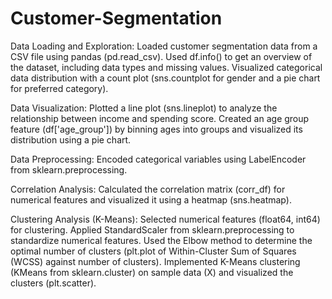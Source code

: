 # Customer-Segmentation
Data Loading and Exploration:
    Loaded customer segmentation data from a CSV file using pandas (pd.read_csv).
    Used df.info() to get an overview of the dataset, including data types and missing values.
    Visualized categorical data distribution with a count plot (sns.countplot for gender and a pie chart for preferred category).


Data Visualization:
    Plotted a line plot (sns.lineplot) to analyze the relationship between income and spending score.
    Created an age group feature (df['age_group']) by binning ages into groups and visualized its distribution using a pie chart.

Data Preprocessing:
    Encoded categorical variables using LabelEncoder from sklearn.preprocessing.

Correlation Analysis:
    Calculated the correlation matrix (corr_df) for numerical features and visualized it using a heatmap (sns.heatmap).

Clustering Analysis (K-Means):
    Selected numerical features (float64, int64) for clustering.
    Applied StandardScaler from sklearn.preprocessing to standardize numerical features.
    Used the Elbow method to determine the optimal number of clusters (plt.plot of Within-Cluster Sum of Squares (WCSS) against number of clusters).
    Implemented K-Means clustering (KMeans from sklearn.cluster) on sample data (X) and visualized the clusters (plt.scatter).
